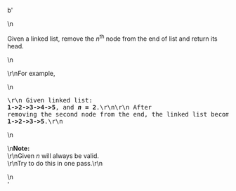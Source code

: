 b'<div class="question-description">\n<p><p>Given a linked list, remove the <i>n</i><sup>th</sup> node from the end of list and return its head.</p>\n<p>\r\nFor example,</p>\n<pre>\r\n   Given linked list: <b>1-&gt;2-&gt;3-&gt;4-&gt;5</b>, and <b><i>n</i> = 2</b>.\r\n\r\n   After removing the second node from the end, the linked list becomes <b>1-&gt;2-&gt;3-&gt;5</b>.\r\n</pre>\n<p>\n<b>Note:</b><br/>\r\nGiven <i>n</i> will always be valid.<br/>\r\nTry to do this in one pass.\r\n</p></p>\n</div>'